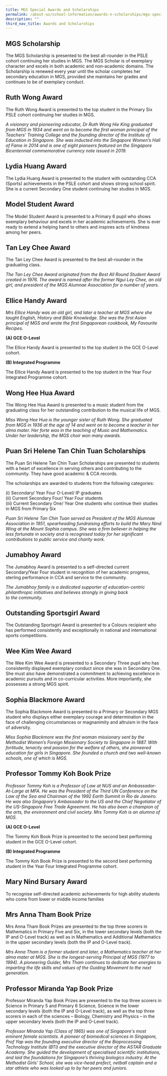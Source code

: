 ```yaml
---
title: MGS Special Awards and Scholarships
permalink: /about-us/school-information/awards-n-scholarships/mgs-special-awards-and-scholarships/
description: ""
third_nav_title: Awards and Scholarships
---
```

## MGS Scholarship&nbsp;

The MGS Scholarship is presented to the best all-rounder in the PSLE cohort continuing her studies in MGS. The MGS Scholar is of exemplary character and excels in both academic and non-academic domains. The Scholarship is renewed every year until the scholar completes her secondary education in MGS, provided she maintains her grades and continues to be of exemplary conduct. 


## Ruth Wong Award
  
The Ruth Wong Award is presented to the top student in the Primary Six PSLE cohort continuing her studies in MGS. 
  
*A visionary and pioneering educator, Dr Ruth Wong Hie King graduated from MGS in 1934 and went on to become the first woman principal of the Teachers’ Training College and the founding director of the Institute of Education in Singapore. She was inducted into the Singapore Women’s Hall of Fame in 2014 and is one of eight pioneers featured on the Singapore Bicentennial commemorative currency note issued in 2019.*


## Lydia Huang Award&nbsp;

The Lydia Huang Award is presented to the student with outstanding CCA (Sports) achievements in the PSLE cohort and shows strong school spirit. She is a current Secondary One student continuing her studies in MGS. 


## Model Student Award&nbsp;

The Model Student Award is presented to a Primary 6 pupil who shows exemplary behaviour and excels in her academic achievements. She is ever ready to extend a helping hand to others and inspires acts of kindness among her peers. 


## Tan Ley Chee Award
  
The Tan Ley Chee Award is presented  to the best all-rounder in the graduating class.  
  
*The Tan Ley Chee Award originated from the Best All Round Student Award created in 1976. The award is named after the former Ngui Ley Chee, an old girl, and president of the MGS Alumnae Association for a number of years.*  
  

## Ellice Handy Award&nbsp;
  
*Mrs Ellice Handy was an old girl, and later a teacher at MGS where she taught English, History and Bible Knowledge. She was the first Asian principal of MGS and wrote the first Singaporean cookbook, My Favourite Recipes.*

**(A) GCE O-Level**

The Ellice Handy Award is presented to the top student in the GCE O-Level cohort.

**(B) Integrated Programme**

The Ellice Handy Award is presented to the top student in the Year Four Integrated Programme cohort.



## Wong Hee Hua Award

The Wong Hee Hua Award is presented to a music student from the graduating class for her outstanding contribution to the musical life of MGS.  
  
*Miss Wong Hee Hua is the younger sister of Ruth Wong. She graduated from MGS in 1936 at the age of 14 and went on to become a teacher in her alma mater. Her forte was in the teaching of Music and Mathematics. Under her leadership, the MGS choir won many awards.*  
  
  
## Puan Sri Helene Tan Chin Tuan Scholarships

The Puan Sri Helene Tan Chin Tuan Scholarships are presented to students with a heart of excellence in serving others and contributing to the community. They have good academic &amp; CCA records.
 
The scholarships are awarded to students from the following categories:

(i) Secondary/ Year Four O-Level/ IP graduates <br>
(ii) Current Secondary Four/ Year Four students <br>
(iii) Current Secondary One/ Year One students who continue their studies in MGS from Primary Six <br>
  
*Puan Sri Helene Tan Chin Tuan served as President of the MGS Alumnae Association in 1951, spearheading fundraising efforts to build the Mary Nind Wing at the Mount Sophia campus. She was a firm believer in helping the less fortunate in society and is recognised today for her significant contributions to public service and charity work.*  
    

## Jumabhoy Award
  
The Jumabhoy Award is presented to a self-directed current Secondary/Year Four student in recognition of her academic progress, sterling performance in CCA and service to the community. 

*The Jumabhoy family is a dedicated supporter of education-centric philanthropic initiatives and believes strongly in giving back to&nbsp;the&nbsp;community.*


## Outstanding Sportsgirl Award&nbsp;

The Outstanding Sportsgirl Award is presented to a Colours recipient who has performed consistently and exceptionally in national and international sports competitions.


## Wee Kim Wee Award

The Wee Kim Wee Award is presented to a Secondary Three pupil who has consistently displayed exemplary conduct since she was in Secondary One. She must also have demonstrated a commitment to achieving excellence in academic pursuits and in co-curricular activities. More importantly, she possesses a strong MGS spirit.


## Sophia Blackmore Award

The Sophia Blackmore Award is presented to a Primary or Secondary MGS student who displays either exemplary courage and determination in the face of challenging circumstances or magnanimity and altruism in the face of adversity.
  
*Miss Sophia Blackmore was the first woman missionary sent by the Methodist Women’s Foreign Missionary Society to Singapore in 1887. With fortitude, tenacity and passion for the welfare of others, she pioneered education for girls in Singapore. She founded a church and two well-known schools, one of which is MGS.*  
  
 
## Professor Tommy Koh Book Prize

*Professor Tommy Koh is a Professor of Law at NUS and an Ambassador-At-Large at MFA. He was the President of the Third UN Conference on the Law of the Sea and Chairman of the 1992 Earth Summit in Rio de Janeiro. He was also Singapore’s Ambassador to the US and the Chief Negotiator of the US-Singapore Free Trade Agreement. He has also been a champion of the arts, the environment and civil society. Mrs Tommy Koh is an alumna of MGS.*

**(A) GCE O-Level**

The Tommy Koh Book Prize is presented  to the second best performing student in the GCE O-Level cohort. 

**(B) Integrated Programme**

The Tommy Koh Book Prize is presented to the second best performing student in the Year Four Integrated Programme cohort.


## Mary Nind Bursary Award

To recognise self-directed academic achievements for high ability students who come from lower or middle income families


## Mrs Anna Tham Book Prize

Mrs Anna Tham Book Prizes are presented to the top three scorers in Mathematics in Primary Five and Six, in the lower secondary levels (both the IP and O-Level track) as well as in Mathematics and Additional Mathematics in the upper secondary levels (both the IP and O-Level track).
 
*Mrs Anna Tham is a former student and later, a Mathematics teacher at her alma mater at MGS. She is the longest-serving Principal of MGS (1977 to 1994). A pioneering Guider, Mrs Tham continues to dedicate her energies to imparting the life skills and values of the Guiding Movement to the next generation.*


## Professor Miranda Yap Book Prize

Professor Miranda Yap Book Prizes are presented to the top three scorers in Science in Primary 5 and Primary 6 Science, Science in the lower secondary levels (both the IP and O-Level track), as well as the top three scorers in each of the sciences – Biology, Chemistry and Physics – in the upper secondary levels (both the IP and O-Level track). 
 
*Professor Miranda Yap (Class of 1965) was one of Singapore's most eminent female scientists. A pioneer of biomedical sciences in Singapore, Prof Yap was the founding executive director of the Bioprocessing Technology Institute (BTI) and the executive director of the ASTAR Graduate Academy. She guided the development of specialised scientific institutions, and laid the foundations for Singapore’s thriving biologics industry. At the Methodist Girls’ School, she was vice-head prefect, netball captain and a star athlete who was looked up to by her peers and juniors.*